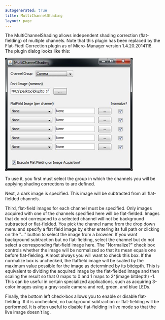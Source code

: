 ```yaml
---
autogenerated: true
title: MultiChannelShading
layout: page
---
```


The MultiChannelShading allows independent shading correction
(flat-fielding) of multiple channels. Note that this plugin has been
replaced by the Flat-Fiedl Correction plugin as of Micro-Manager version
1.4.20.2014118. The plugin dialog looks like this:

![](media/MCS_screenshot.jpg "MCS_screenshot.jpg")

To use it, you first must select the group in which the channels you
will be applying shading corrections to are defined.

Next, a dark image is specified. This image will be subtracted from all
flat-fielded channels.

Third, flat-field images for each channel must be specified. Only images
acquired with one of the channels specified here will be flat-fielded.
Images that do not correspond to a selected channel will not be
background subtracted or flat-fielded. You pick the channel name from
the drop down menu and specify a flat field image by either entering its
full path or clicking on the "..." button to select the image from a
browser. If you want background subtraction but no flat-fielding, select
the channel but do not select a corresponding flat-field image here. The
"Normalize?" check box controls whether the image will be normalized so
that its mean equals one before flat-fielding. Almost always you will
want to check this box. If the normalize box is unchecked, the flatfield
image will be scaled by the maximum value possible for the image as
determined by its bitdepth. This is equivalent to dividing the acquired
image by the flat-fielded image and then scaling the result so that 0
maps to 0 and 1 maps to 2^(image bitdepth) -1. This can be useful in
certain specialized applications, such as acquiring 3-color images using
a gray-scale camera and red, green, and blue LEDs.

Finally, the bottom left check-box allows you to enable or disable
flat-fielding. If it is unchecked, no background subtraction or
flat-fielding will be performed. It is often useful to disable
flat-fielding in live mode so that the live image doesn't lag.

